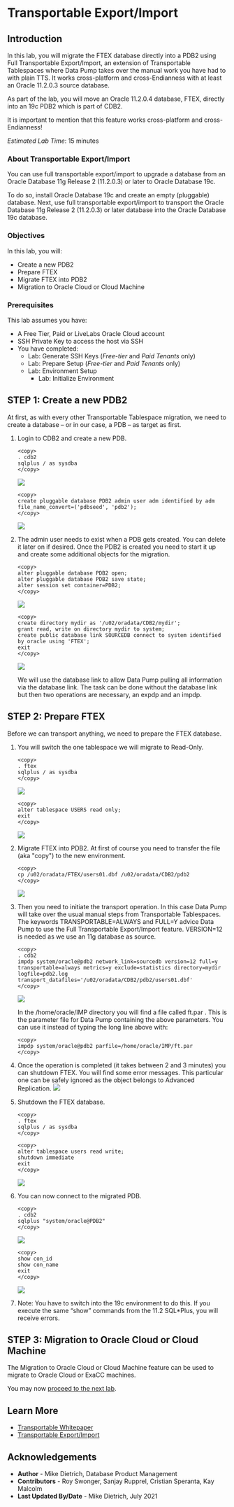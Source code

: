 # Transportable Export/Import

## Introduction

In this lab, you will migrate the FTEX database directly into a PDB2 using Full Transportable Export/Import, an extension of Transportable Tablespaces where Data Pump takes over the manual work you have had to with plain TTS. It works cross-platform and cross-Endianness with at least an Oracle 11.2.0.3 source database.

As part of the lab, you will move an Oracle 11.2.0.4 database, FTEX, directly into an 19c PDB2 which is part of CDB2.

It is important to mention that this feature works cross-platform and cross-Endianness!

*Estimated Lab Time*: 15 minutes

### About Transportable Export/Import
You can use full transportable export/import to upgrade a database from an Oracle Database 11g Release 2 (11.2.0.3) or later to Oracle Database 19c.

To do so, install Oracle Database 19c and create an empty (pluggable) database. Next, use full transportable export/import to transport the Oracle Database 11g Release 2 (11.2.0.3) or later database into the Oracle Database 19c database.

### Objectives

In this lab, you will:
* Create a new PDB2
* Prepare FTEX
* Migrate FTEX into PDB2
* Migration to Oracle Cloud or Cloud Machine

### Prerequisites
This lab assumes you have:
- A Free Tier, Paid or LiveLabs Oracle Cloud account
- SSH Private Key to access the host via SSH
- You have completed:
    - Lab: Generate SSH Keys (*Free-tier* and *Paid Tenants* only)
    - Lab: Prepare Setup (*Free-tier* and *Paid Tenants* only)
    - Lab: Environment Setup
		- Lab: Initialize Environment

## **STEP 1**: Create a new PDB2

At first, as with every other Transportable Tablespace migration, we need to create a database – or in our case, a PDB – as target as first.

1. Login to CDB2 and create a new PDB.

    ````
    <copy>
    . cdb2
    sqlplus / as sysdba
    </copy>
    ````
    ![](./images/trans_exp_1.png " ")
    ````
    <copy>
    create pluggable database PDB2 admin user adm identified by adm file_name_convert=('pdbseed', 'pdb2');
    </copy>
    ````
    ![](./images/trans_exp_2.png " ")

2.  The admin user needs to exist when a PDB gets created. You can delete it later on if desired. Once the PDB2 is created you need to start it up and create some additional objects for the migration.

    ````
    <copy>
    alter pluggable database PDB2 open;
    alter pluggable database PDB2 save state;
    alter session set container=PDB2;
    </copy>
    ````
    ![](./images/trans_exp_3.png " ")
    ````
    <copy>
    create directory mydir as '/u02/oradata/CDB2/mydir';
    grant read, write on directory mydir to system;
    create public database link SOURCEDB connect to system identified by oracle using 'FTEX';
    exit
    </copy>
    ````
    ![](./images/trans_exp_4.png " ")

    We will use the database link to allow Data Pump pulling all information via the database link. The task can be done without the database link but then two operations are necessary, an expdp and an impdp.

## **STEP 2**: Prepare FTEX

Before we can transport anything, we need to prepare the FTEX database.

1. You will switch the one tablespace we will migrate to Read-Only.

    ````
    <copy>
    . ftex
    sqlplus / as sysdba
    </copy>
    ````
    ![](./images/trans_exp_5.png " ")

    ````
    <copy>
    alter tablespace USERS read only;
    exit
    </copy>
    ````
    ![](./images/trans_exp_6.png " ")

2. Migrate FTEX into PDB2.  At first of course you need to transfer the file (aka "copy") to the new environment.

    ````
    <copy>
    cp /u02/oradata/FTEX/users01.dbf /u02/oradata/CDB2/pdb2
    </copy>
    ````
    ![](./images/trans_exp_7.png " ")

3. Then you need to initiate the transport operation. In this case Data Pump will take over the usual manual steps from Transportable Tablespaces. The keywords TRANSPORTABLE=ALWAYS and FULL=Y advice Data Pump to use the Full Transportable Export/Import feature. VERSION=12 is needed as we use an 11g database as source.

    ````
    <copy>
    . cdb2
    impdp system/oracle@pdb2 network_link=sourcedb version=12 full=y transportable=always metrics=y exclude=statistics directory=mydir logfile=pdb2.log transport_datafiles='/u02/oradata/CDB2/pdb2/users01.dbf'
    </copy>
    ````
    ![](./images/trans_exp_8.png " ")

    In the /home/oracle/IMP directory you will find a file called ft.par . This is the parameter file for Data Pump containing the above parameters. You can use it instead of typing the long line above with:

    ````
    <copy>
    impdp system/oracle@pdb2 parfile=/home/oracle/IMP/ft.par
    </copy>
    ````


4. Once the operation is completed (it takes between 2 and 3 minutes) you can shutdown FTEX. You will find some error messages. This particular one can be safely ignored as the object belongs to Advanced Replication.
    ![](./images/trans_exp_9.png " ")

    <!-- ````
    W-1 Processing object type DATABASE_EXPORT/SYSTEM_PROCOBJACT/POST_SYSTEM_ACTIONS/PROCACT_SYSTEM
    ORA-39083: Object type PROCACT_SYSTEM failed to create with error:
    ORA-04042: procedure, function, package, or package body does not exist

    Failing sql is:
    BEGIN
    SYS.DBMS_UTILITY.EXEC_DDL_STATEMENT('GRANT EXECUTE ON DBMS_DEFER_SYS TO "DBA"');COMMIT; END;

    W-1      Completed 4 PROCACT_SYSTEM objects in 25 seconds
    ```` -->
5. Shutdown the FTEX database.

    ````
    <copy>
    . ftex
    sqlplus / as sysdba
    </copy>
    ````
    ````
    <copy>
    alter tablespace users read write;
    shutdown immediate
    exit
    </copy>
    ````
    ![](./images/trans_exp_10.png " ")

6. You can now connect to the migrated PDB.

    ````
    <copy>
    . cdb2
    sqlplus "system/oracle@PDB2"
    </copy>
    ````
    ![](./images/trans_exp_11.png " ")

    ````
    <copy>
    show con_id
    show con_name
    exit
    </copy>
    ````
    ![](./images/trans_exp_12.png " ")

7. Note: You have to switch into the 19c environment to do this. If you execute the same “show” commands from the 11.2 SQL*Plus, you will receive errors.

## **STEP 3**: Migration to Oracle Cloud or Cloud Machine

The Migration to Oracle Cloud or Cloud Machine feature can be used to migrate to Oracle Cloud or ExaCC machines.

You may now [proceed to the next lab](#next).

## Learn More

* [Transportable Whitepaper](https://www.google.com/url?sa=t&rct=j&q=&esrc=s&source=web&cd=&cad=rja&uact=8&ved=2ahUKEwjS_Z6SyPPuAhXxdM0KHV55AcoQFjADegQIARAD&url=https%3A%2F%2Fwww.oracle.com%2Ftechnetwork%2Fdatabase%2Fenterprise-edition%2Ffull-transportable-wp-18c-4394831.pdf&usg=AOvVaw3ya8bunmf1sanswdy5rDUL)
* [Transportable Export/Import](https://docs.oracle.com/en/database/oracle/oracle-database/19/admin/transporting-data.html#GUID-FA4AAD15-5305-45A9-9644-DB7D7DCD30D2)

## Acknowledgements
* **Author** - Mike Dietrich, Database Product Management
* **Contributors** -  Roy Swonger, Sanjay Rupprel, Cristian Speranta, Kay Malcolm
* **Last Updated By/Date** - Mike Dietrich, July 2021
